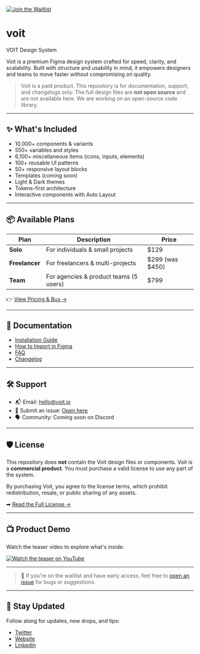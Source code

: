 [![Join the Waitlist](https://img.shields.io/badge/Join%20Waitlist-voit.io-blue?style=for-the-badge)](https://voit.io)


# voit
VOIT Design System

Voit is a premium Figma design system crafted for speed, clarity, and scalability. Built with structure and usability in mind, it empowers designers and teams to move faster without compromising on quality.

> Voit is a paid product. This repository is for documentation, support, and changelogs only. The full design files are **not open source** and are not available here. We are working on an open-source code library. 

---

## ✨ What's Included

- 10,000+ components & variants
- 550+ variables and styles
- 6,100+ miscellaneous items (icons, inputs, elements)
- 100+ reusable UI patterns
- 50+ responsive layout blocks
- Templates (coming soon)
- Light & Dark themes
- Tokens-first architecture
- Interactive components with Auto Layout

---

## 📦 Available Plans

| Plan            | Description                             | Price            |
|-----------------|-----------------------------------------|------------------|
| **Solo**        | For individuals & small projects        | $129             |
| **Freelancer**  | For freelancers & multi-projects        | $299 (was $450)  |
| **Team**        | For agencies & product teams (5 users)  | $799             |

👉 [View Pricing & Buy →](https://voit.io/#pricing)

---

## 📖 Documentation

- [Installation Guide](./docs/installation.md)
- [How to Import in Figma](./docs/figma-import.md)
- [FAQ](./docs/faq.md)
- [Changelog](./changelog/)

---

## 🛠 Support

- 📬 Email: [hello@voit.io](mailto:hello@voit.io)
- 📄 Submit an issue: [Open here](https://github.com/yourname/voit/issues)
- 🗣 Community: Coming soon on Discord

---

## 🛡 License

This repository does **not** contain the Voit design files or components. Voit is a **commercial product**. You must purchase a valid license to use any part of the system.

By purchasing Voit, you agree to the license terms, which prohibit redistribution, resale, or public sharing of any assets.

➡ [Read the Full License →](./LICENSE.md)

---

## 📺 Product Demo

Watch the teaser video to explore what's inside:

[![Watch the teaser on YouTube](https://img.youtube.com/vi/HhDpsN53y_Q/hqdefault.jpg)](https://www.youtube.com/watch?v=HhDpsN53y_Q)

---

> 💬 If you're on the waitlist and have early access, feel free to [open an issue](https://github.com/yourusername/voit/issues) for bugs or suggestions.

---

## 🚀 Stay Updated

Follow along for updates, new drops, and tips:

- [Twitter](https://x.com/voitui)
- [Website](https://voit.io)
- [LinkedIn](https://linkedin.com/in/voitui)
